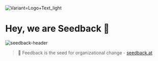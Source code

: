 ![Variant=Logo+Text_light](https://github.com/seedback-at/.github/assets/44244243/ff5096bf-9b2b-4758-a125-81deb4565e3d)
# Hey, we are Seedback 👋
![seedback-header](https://github.com/seedback-at/.github/assets/44244243/a69bcaa5-46f0-4e33-8323-6d3a53b6c58a)


> 🌱  Feedback is the seed for organizational change - [seedback.at](https://seedback.at)
